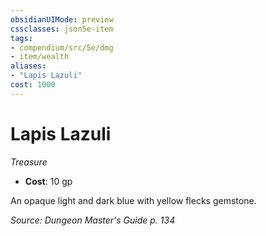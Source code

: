 ```yaml
---
obsidianUIMode: preview
cssclasses: json5e-item
tags:
- compendium/src/5e/dmg
- item/wealth
aliases: 
- "Lapis Lazuli"
cost: 1000
---
```

# Lapis Lazuli
*Treasure*  

- **Cost**: 10 gp

An opaque light and dark blue with yellow flecks gemstone.

*Source: Dungeon Master's Guide p. 134*